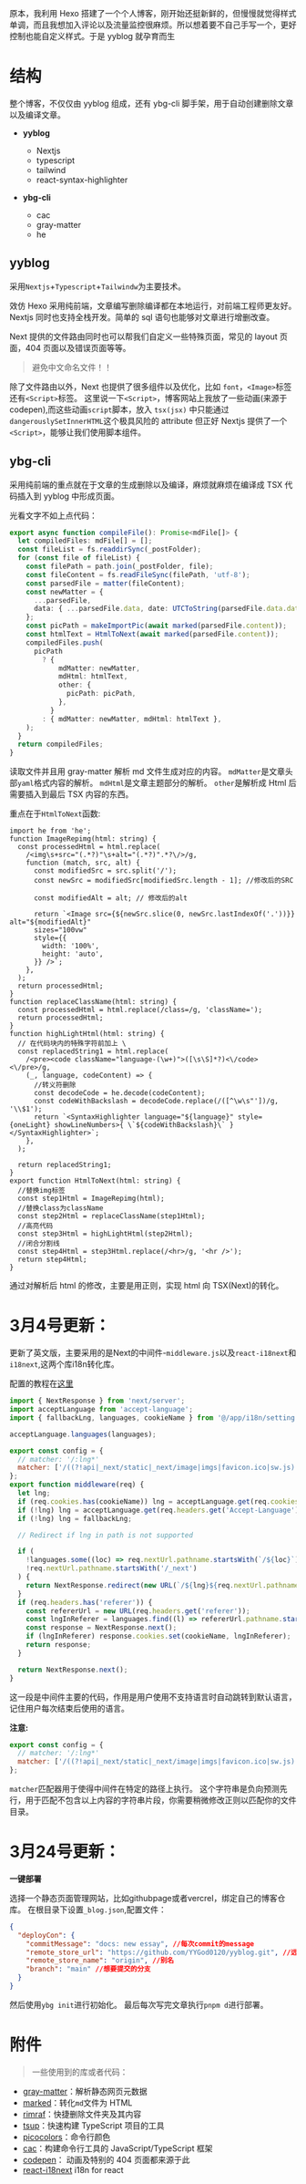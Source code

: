 原本，我利用 Hexo 搭建了一个个人博客，刚开始还挺新鲜的，但慢慢就觉得样式单调，而且我想加入评论以及流量监控很麻烦。所以想着要不自己手写一个，更好控制也能自定义样式。于是 yyblog 就孕育而生

# 结构

整个博客，不仅仅由 yyblog 组成，还有 ybg-cli 脚手架，用于自动创建删除文章以及编译文章。

- **yyblog**

  - Nextjs
  - typescript
  - tailwind
  - react-syntax-highlighter

- **ybg-cli**
  - cac
  - gray-matter
  - he

## yyblog

采用`Nextjs`+`Typescript`+`Tailwindw`为主要技术。

效仿 Hexo 采用纯前端，文章编写删除编译都在本地运行，对前端工程师更友好。
Nextjs 同时也支持全栈开发。简单的 sql 语句也能够对文章进行增删改查。

Next 提供的文件路由同时也可以帮我们自定义一些特殊页面，常见的 layout 页面，404 页面以及错误页面等等。

> 避免中文命名文件！！

除了文件路由以外，Next 也提供了很多组件以及优化，比如 `font`，`<Image>`标签还有`<Script>`标签。
这里说一下`<Script>`，博客网站上我放了一些动画(来源于 codepen),而这些动画`script`脚本，放入 `tsx(jsx)` 中只能通过`dangerouslySetInnerHTML`这个极具风险的 attribute
但正好 Nextjs 提供了一个`<Script>`，能够让我们使用脚本组件。

## ybg-cli

采用纯前端的重点就在于文章的生成删除以及编译，麻烦就麻烦在编译成 TSX 代码插入到 yyblog 中形成页面。

光看文字不如上点代码：

```typescript
export async function compileFile(): Promise<mdFile[]> {
  let compiledFiles: mdFile[] = [];
  const fileList = fs.readdirSync(_postFolder);
  for (const file of fileList) {
    const filePath = path.join(_postFolder, file);
    const fileContent = fs.readFileSync(filePath, 'utf-8');
    const parsedFile = matter(fileContent);
    const newMatter = {
      ...parsedFile,
      data: { ...parsedFile.data, date: UTCToString(parsedFile.data.date) },
    };
    const picPath = makeImportPic(await marked(parsedFile.content));
    const htmlText = HtmlToNext(await marked(parsedFile.content));
    compiledFiles.push(
      picPath
        ? {
            mdMatter: newMatter,
            mdHtml: htmlText,
            other: {
              picPath: picPath,
            },
          }
        : { mdMatter: newMatter, mdHtml: htmlText },
    );
  }
  return compiledFiles;
}
```

读取文件并且用 gray-matter 解析 md 文件生成对应的内容。
`mdMatter`是文章头部`yaml`格式内容的解析。
`mdHtml`是文章主题部分的解析。
`other`是解析成 Html 后需要插入到最后 TSX 内容的东西。

重点在于`HtmlToNext`函数:

```tsx
import he from 'he';
function ImageRepimg(html: string) {
  const processedHtml = html.replace(
    /<img\s+src="(.*?)"\s+alt="(.*?)".*?\/>/g,
    function (match, src, alt) {
      const modifiedSrc = src.split('/');
      const newSrc = modifiedSrc[modifiedSrc.length - 1]; //修改后的SRC

      const modifiedAlt = alt; // 修改后的alt

      return `<Image src={${newSrc.slice(0, newSrc.lastIndexOf('.'))}} alt="${modifiedAlt}" 
      sizes="100vw"
      style={{
        width: '100%',
        height: 'auto',
      }} />`;
    },
  );
  return processedHtml;
}
function replaceClassName(html: string) {
  const processedHtml = html.replace(/class=/g, 'className=');
  return processedHtml;
}
function highLightHtml(html: string) {
  // 在代码块内的特殊字符前加上 \
  const replacedString1 = html.replace(
    /<pre><code className="language-(\w+)">([\s\S]*?)<\/code><\/pre>/g,
    (_, language, codeContent) => {
      //转义符删除
      const decodeCode = he.decode(codeContent);
      const codeWithBackslash = decodeCode.replace(/([^\w\s"'])/g, '\\$1');
      return `<SyntaxHighlighter language="${language}" style={oneLight} showLineNumbers>{ \`${codeWithBackslash}\` }</SyntaxHighlighter>`;
    },
  );

  return replacedString1;
}
export function HtmlToNext(html: string) {
  //替换img标签
  const step1Html = ImageRepimg(html);
  //替换class为className
  const step2Html = replaceClassName(step1Html);
  //高亮代码
  const step3Html = highLightHtml(step2Html);
  //闭合分割线
  const step4Html = step3Html.replace(/<hr>/g, '<hr />');
  return step4Html;
}
```

通过对解析后 html 的修改，主要是用正则，实现 html 向 TSX(Next)的转化。

# 3月4号更新：

更新了英文版，主要采用的是Next的中间件-`middleware.js`以及`react-i18next`和`i18next`,这两个库i18n转化库。

配置的教程在[这里](https://locize.com/blog/next-app-dir-i18n/)

```javascript
import { NextResponse } from 'next/server';
import acceptLanguage from 'accept-language';
import { fallbackLng, languages, cookieName } from '@/app/i18n/setting';

acceptLanguage.languages(languages);

export const config = {
  // matcher: '/:lng*'
  matcher: ['/((?!api|_next/static|_next/image|imgs|favicon.ico|sw.js).*)'],
};
export function middleware(req) {
  let lng;
  if (req.cookies.has(cookieName)) lng = acceptLanguage.get(req.cookies.get(cookieName).value);
  if (!lng) lng = acceptLanguage.get(req.headers.get('Accept-Language'));
  if (!lng) lng = fallbackLng;

  // Redirect if lng in path is not supported

  if (
    !languages.some((loc) => req.nextUrl.pathname.startsWith(`/${loc}`)) &&
    !req.nextUrl.pathname.startsWith('/_next')
  ) {
    return NextResponse.redirect(new URL(`/${lng}${req.nextUrl.pathname}`, req.url));
  }
  if (req.headers.has('referer')) {
    const refererUrl = new URL(req.headers.get('referer'));
    const lngInReferer = languages.find((l) => refererUrl.pathname.startsWith(`/${l}`));
    const response = NextResponse.next();
    if (lngInReferer) response.cookies.set(cookieName, lngInReferer);
    return response;
  }

  return NextResponse.next();
}
```

这一段是中间件主要的代码，作用是用户使用不支持语言时自动跳转到默认语言，记住用户每次结束后使用的语言。

**注意:**

```js
export const config = {
  // matcher: '/:lng*'
  matcher: ['/((?!api|_next/static|_next/image|imgs|favicon.ico|sw.js).*)'],
};
```

`matcher`匹配器用于使得中间件在特定的路径上执行。
这个字符串是负向预测先行，用于匹配不包含以上内容的字符串片段，你需要稍微修改正则以匹配你的文件目录。

# 3月24号更新：

**一键部署**

选择一个静态页面管理网站，比如githubpage或者vercrel，绑定自己的博客仓库。
在根目录下设置`_blog.json`,配置文件：

```json
{
  "deployCon": {
    "commitMessage": "docs: new essay", //每次commit的message
    "remote_store_url": "https://github.com/YYGod0120/yyblog.git", //远程仓库url
    "remote_store_name": "origin", //别名
    "branch": "main" //想要提交的分支
  }
}
```

然后使用`ybg init`进行初始化。
最后每次写完文章执行`pnpm d`进行部署。

# 附件

> 一些使用到的库或者代码：

- [gray-matter](https://github.com/jonschlinkert/gray-matter)：解析静态网页元数据
- [marked](https://github.com/markedjs/marked)：转化`md`文件为 HTML
- [rimraf](https://github.com/isaacs/rimraf)：快捷删除文件夹及其内容
- [tsup](https://github.com/egoist/tsup)：快速构建 TypeScript 项目的工具
- [picocolors](https://github.com/alexeyraspopov/picocolors)：命令行颜色
- [cac](https://github.com/cacjs/cac)：构建命令行工具的 JavaScript/TypeScript 框架
- [codepen](https://codepen.io/)： 动画及特别的 404 页面都来源于此
- [react-i18next](https://github.com/i18next/react-i18next) i18n for react
